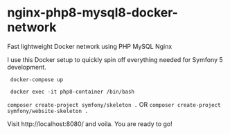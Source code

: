 # nginx-php8-mysql8-docker-network
Fast lightweight Docker network using PHP MySQL Nginx

I use this Docker setup to quickly spin off everything needed for Symfony 5 development.

` docker-compose up`

` docker exec -it php8-container /bin/bash`

`composer create-project symfony/skeleton .` OR
`composer create-project symfony/website-skeleton .`

Visit http://localhost:8080/ and voila. You are ready to go!
